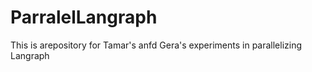 # ParralelLangraph

This is  arepository for Tamar's anfd Gera's experiments in parallelizing Langraph 
  
